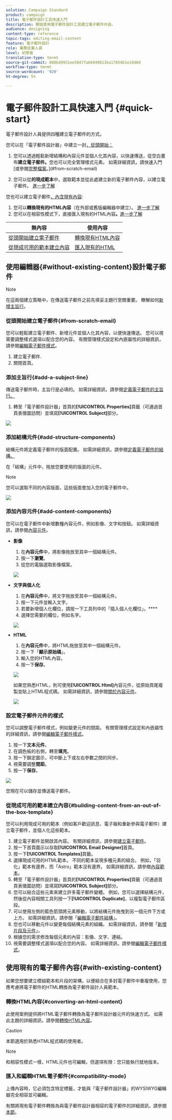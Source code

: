 ```yaml
---
solution: Campaign Standard
product: campaign
title: 電子郵件設計工具快速入門
description: 開始使用電子郵件設計工具建立電子郵件內容。
audience: designing
content-type: reference
topic-tags: editing-email-content
feature: 電子郵件設計
role: 業務從業人員
level: 初學者
translation-type: tm+mt
source-git-commit: 088b49931ee5047fa6b949813ba17654b1e10d60
workflow-type: tm+mt
source-wordcount: '929'
ht-degree: 5%

---
```


# 電子郵件設計工具快速入門 {#quick-start}

電子郵件設計人員提供四種建立電子郵件的方式。

您可以在「電子郵件設計器」中建立一封[，從頭開始：](#without-existing-content)

1. 您可以透過輕鬆新增結構和內容元件並個人化其內容，以快速傳送，從空白畫布&#x200B;**建立電子郵件。**&#x200B;您也可以完全管理樣式元素。 如需詳細資訊，請快速入門[或參閱[完整檔案](../../designing/using/designing-from-scratch.md#designing-an-email-content-from-scratch)。](#from-scratch-email)

1. 您可以從&#x200B;**的現成範本**&#x200B;中，選取範本並從此處建立新的電子郵件內容，以建立電子郵件。 [進一步了解](#building-content-from-an-out-of-the-box-template)

您也可以建立電子郵件[，內含現有內容](#with-existing-content):

1. 您可以&#x200B;**轉換現有的HTML內容**（在外部或舊版編輯器中建立）。 [進一步了解](#converting-an-html-content)
1. 您可以在相容性模式下，直接匯入現有的HTML內容&#x200B;**。**[進一步了解](#compatibility-mode)

| 無內容 | 使用內容 |
|---|---|
| [從頭開始建立電子郵件](#from-scratch-email) | [轉換現有HTML內容](#converting-an-html-content) |
| [從現成可用的範本建立內容](#building-content-from-an-out-of-the-box-template) | [匯入現有的HTML](#compatibility-mode) |

## 使用編輯器{#without-existing-content}設計電子郵件

>[!NOTE]
>
>在這兩個建立策略中，在傳送電子郵件之前先填妥主題行至關重要。 瞭解如何[新增主旨行](#add-a-subject-line)。

### 從頭開始建立電子郵件{#from-scratch-email}

您可以輕鬆建立電子郵件、新增元件並個人化其內容，以便快速傳送。 您可以視需要調整樣式選項以配合您的內容。 有關管理樣式設定和內嵌屬性的詳細資訊，請參閱[編輯電子郵件樣式](../../designing/using/styles.md)。

1. 建立電子郵件.
1. 關閉首頁。

### 添加主旨行{#add-a-subject-line}

傳送電子郵件時，主旨行是必填的。 如需詳細資訊，請參閱[定義電子郵件的主旨行。](../../designing/using/subject-line.md)

1. 轉至「電子郵件設計器」首頁的&#x200B;**[!UICONTROL Properties]**&#x200B;頁籤（可通過首頁表徵圖訪問）並填寫&#x200B;**[!UICONTROL Subject]**&#x200B;部分。

![](assets/subject-line-quick-start.png)

### 添加結構元件{#add-structure-components}

結構元件將定義電子郵件的版面配置。 如需詳細資訊，請參閱[定義電子郵件的結構。](../../designing/using/designing-from-scratch.md#defining-the-email-structure)

在「結構」元件中，拖放您要使用的版面的元件。

>[!NOTE]
>
>您可以選取不同的內容版面，這些版面會加入您的電子郵件中。

![](assets/structure-components-quick-start.png)

### 添加內容元件{#add-content-components}

您可以在電子郵件中新增數種內容元件，例如影像、文字和按鈕。 如需詳細資訊，請參閱[內容元件](../../designing/using/designing-from-scratch.md#about-content-components)。

* **影像**

   1. 在&#x200B;**內容元件**&#x200B;中，將影像拖放至其中一個結構元件。
   1. 按一下&#x200B;**瀏覽**。
   1. 從您的電腦選取影像檔案。

   ![](assets/browse-image-quick-start.png)

* **文字與個人化**

   1. 在&#x200B;**內容元件**&#x200B;中，將文字拖放至其中一個結構元件。
   1. 按一下元件並輸入文字。
   1. 若要新增個人化欄位，請按一下工具列中的「插入個人化欄位」。****
   1. 選擇您需要的欄位，例如名字。

   ![](assets/edit-text-quick-start.png)

* **HTML**

   1. 在&#x200B;**內容元件**&#x200B;中，將HTML拖放至其中一個結構元件。
   1. 按一下「**顯示原始碼**」。
   1. 輸入您的HTML內容。
   1. 按一下&#x200B;**保存**。

   ![](assets/html-component-source-code.png)

   如果您熟悉HTML，則可使用&#x200B;**[!UICONTROL Html]**&#x200B;內容元件，從原始頁尾複製並貼上HTML程式碼。 如需詳細資訊，請參閱[關於內容元件](../../designing/using/designing-from-scratch.md#about-content-components)。

   ![](assets/des_loading_compatible_fragment_9.png)

### 設定電子郵件元件的樣式

您可以調整電子郵件樣式，例如變更元件的間距。 有關管理樣式設定和內嵌屬性的詳細資訊，請參閱[編輯電子郵件樣式](../../designing/using/styles.md)。

1. 按一下&#x200B;**文本元件**。
1. 在調色板的右側，轉至&#x200B;**填充**。
1. 按一下鎖定圖示，可中斷上下或左右參數之間的同步。
1. 視需要調整&#x200B;**間距**。
1. 按一下&#x200B;**保存**。

![](assets/padding-quick-start.png)

您現在可以儲存並傳送電子郵件。

### 從現成可用的範本建立內容{#building-content-from-an-out-of-the-box-template}

您可以利用現成可用的範本（例如客戶歡迎訊息、電子報和重新參與電子郵件）建立電子郵件，並個人化這些範本。

1. 建立電子郵件並開啟其內容。 有關詳細資訊，請參閱[建立電子郵件](../../channels/using/creating-an-email.md)。
1. 按一下首頁圖示以存取&#x200B;**[!UICONTROL Email Designer]**&#x200B;首頁。
1. 按一下&#x200B;**[!UICONTROL Templates]**&#x200B;頁籤。
1. 選擇現成可用的HTML範本。
不同的範本呈現多種元素的組合。 例如，「羽化」範本有邊界，而「Astro」範本沒有邊界。 如需詳細資訊，請參閱[內容範本](../../designing/using/using-reusable-content.md#content-templates)。
1. 轉至「電子郵件設計器」首頁的&#x200B;**[!UICONTROL Properties]**&#x200B;頁籤（可通過首頁表徵圖訪問）並填寫&#x200B;**[!UICONTROL Subject]**&#x200B;部分。
1. 您可以結合這些元素來建立許多電子郵件變體。 例如，您可以選擇結構元件，然後從內容相關工具列按一下&#x200B;**[!UICONTROL Duplicate]**，以複製電子郵件區段。
1. 可以使用左側的藍色箭頭將元素移動，以將結構元件拖曳到另一個元件下方或上方。 如需詳細資訊，請參閱「[編輯電子郵件結構](../../designing/using/designing-from-scratch.md#defining-the-email-structure)」。
1. 您也可以移動元件以變更每個結構元素的組織。 如需詳細資訊，請參閱「[新增片段及元件](../../designing/using/designing-from-scratch.md#defining-the-email-structure)」。
1. 根據您的需求修改每個元素的內容：影像、文字、連結。
1. 視需要調整樣式選項以配合您的內容。 如需詳細資訊，請參閱[編輯電子郵件樣式](../../designing/using/styles.md)。

## 使用現有的電子郵件內容{#with-existing-content}

如果您想要建立模組範本和片段的架構，以便結合在多封電子郵件中重複使用，您應考慮將電子郵件的HTML轉換為電子郵件設計人員範本。

### 轉換HTML內容{#converting-an-html-content}

此使用案例提供將HTML電子郵件轉換為電子郵件設計器元件的快速方式。 如需此主題的詳細資訊，請參閱[轉換HTML內容](../../designing/using/using-existing-content.md#converting-an-html-content)。

>[!CAUTION]
>
>本節適用於熟悉HTML程式碼的使用者。

>[!NOTE]
>
>和相容性模式一樣，HTML元件也可編輯，但選項有限：您只能執行就地版本。


### 匯入和編輯HTML電子郵件{#compatibility-mode}

上傳內容時，它必須包含特定標籤，才能與「電子郵件設計器」的WYSIWYG編輯器完全相容並可編輯。

有關將現有電子郵件轉換為與電子郵件設計器相容的電子郵件的詳細資訊，請參閱[本節](../../designing/using/using-existing-content.md#compatibility-mode)。
